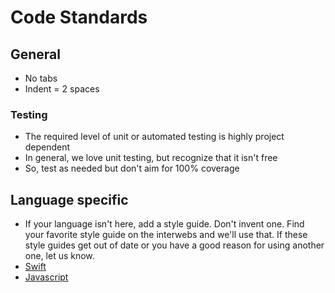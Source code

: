 
# Code Standards

## General

* No tabs
* Indent = 2 spaces

### Testing

* The required level of unit or automated testing is highly project dependent
* In general, we love unit testing, but recognize that it isn't free
* So, test as needed but don't aim for 100% coverage

## Language specific

* If your language isn't here, add a style guide.  Don't invent one.  Find your favorite style guide on the interwebs and we'll use that.  If these style guides get out of date or you have a good reason for using another one, let us know.
* [Swift](https://github.com/raywenderlich/swift-style-guide)
* [Javascript](https://github.com/airbnb/javascript)
